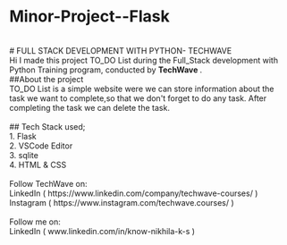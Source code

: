 # Minor-Project--Flask
<br>
# FULL STACK DEVELOPMENT WITH PYTHON- TECHWAVE <br>
Hi I made this project TO_DO List during the Full_Stack development with Python Training program, conducted by <b> TechWave
</b>.<br>
##About the project<br>
TO_DO List is a simple website were we can store information about the task we want to complete,so that we don't forget to do any task.
After completing the task we can delete the task.
<br>
<br>
## Tech Stack used;
<br>1. Flask
<br>2. VSCode Editor
<br>3. sqlite
<br>4. HTML & CSS
<br>
<br>
Follow TechWave on: 
<br>LinkedIn ( https://www.linkedin.com/company/techwave-courses/ )
<br>Instagram ( https://www.instagram.com/techwave.courses/ )
<br><br>
Follow me on: 
<br>LinkedIn ( www.linkedin.com/in/know-nikhila-k-s )
